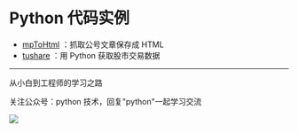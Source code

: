 # Python 代码实例

- [mpToHtml](https://github.com/JustDoPython/python-examples/tree/master/jiguang/mpToHtml) ：抓取公号文章保存成 HTML
- [tushare](https://github.com/JustDoPython/python-examples/tree/master/jiguang/tushare) ：用 Python 获取股市交易数据

---

从小白到工程师的学习之路

关注公众号：python 技术，回复"python"一起学习交流

![](http://favorites.ren/assets/images/python.jpg)
